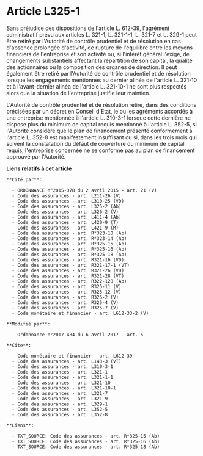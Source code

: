 # Article L325-1

Sans préjudice des dispositions de l'article L. 612-39, l'agrément administratif prévu aux articles L. 321-1, L. 321-1-1, L.
321-7 et L. 329-1 peut être retiré par l'Autorité de contrôle prudentiel et de résolution en cas d'absence prolongée
d'activité, de rupture de l'équilibre entre les moyens financiers de l'entreprise et son activité ou, si l'intérêt général
l'exige, de changements substantiels affectant la répartition de son capital, la qualité des actionnaires ou la composition
des organes de direction. Il peut également être retiré par l'Autorité de contrôle prudentiel et de résolution lorsque les
engagements mentionnés au dernier alinéa de l'article L. 321-10 et à l'avant-dernier alinéa de l'article L. 321-10-1 ne sont
plus respectés alors que la situation de l'entreprise justifie leur maintien.

L'Autorité de contrôle prudentiel et de résolution retire, dans des conditions précisées par un décret en Conseil d'Etat, le
ou les agréments accordés à une entreprise mentionnée à l'article L. 310-3-1 lorsque cette dernière ne dispose plus du
minimum de capital requis mentionné à l'article L. 352-5, si l'Autorité considère que le plan de financement présenté
conformément à l'article L. 352-8 est manifestement insuffisant ou si, dans les trois mois qui suivent la constatation du
défaut de couverture du minimum de capital requis, l'entreprise concernée ne se conforme pas au plan de financement approuvé
par l'Autorité.

**Liens relatifs à cet article**

	**Cité par**:

	  - ORDONNANCE n°2015-378 du 2 avril 2015 - art. 21 (V)
	  - Code des assurances - art. L211-26 (V)
	  - Code des assurances - art. L310-25 (VD)
	  - Code des assurances - art. L325-2 (Ab)
	  - Code des assurances - art. L326-2 (V)
	  - Code des assurances - art. L411-4 (Ab)
	  - Code des assurances - art. L420-9 (T)
	  - Code des assurances - art. L421-9 (M)
	  - Code des assurances - art. R*323-10 (Ab)
	  - Code des assurances - art. R*323-14 (Ab)
	  - Code des assurances - art. R*325-15 (Ab)
	  - Code des assurances - art. R*325-16 (Ab)
	  - Code des assurances - art. R*325-18 (Ab)
	  - Code des assurances - art. R321-16 (VD)
	  - Code des assurances - art. R321-17-1 (VT)
	  - Code des assurances - art. R321-26 (VD)
	  - Code des assurances - art. R321-28 (VT)
	  - Code des assurances - art. R322-128 (Ab)
	  - Code des assurances - art. R325-11 (V)
	  - Code des assurances - art. R325-12 (V)
	  - Code des assurances - art. R325-2 (V)
	  - Code des assurances - art. R325-4 (V)
	  - Code des assurances - art. R325-7 (V)
	  - Code monétaire et financier - art. L612-33-2 (V)

	**Modifié par**:

	  - Ordonnance n°2017-484 du 6 avril 2017 - art. 5

	**Cite**:

	  - Code monétaire et financier - art. L612-39
	  - Code des assurances - art. L143-3 (VT)
	  - Code des assurances - art. L310-3-1
	  - Code des assurances - art. L321-1
	  - Code des assurances - art. L321-1-1
	  - Code des assurances - art. L321-10
	  - Code des assurances - art. L321-10-1
	  - Code des assurances - art. L321-7
	  - Code des assurances - art. L321-9
	  - Code des assurances - art. L329-1
	  - Code des assurances - art. L352-5
	  - Code des assurances - art. L352-8

	**Liens**:

	  - TXT_SOURCE: Code des assurances - art. R*325-15 (Ab)
	  - TXT_SOURCE: Code des assurances - art. R*325-16 (Ab)
	  - TXT_SOURCE: Code des assurances - art. R*325-18 (Ab)
